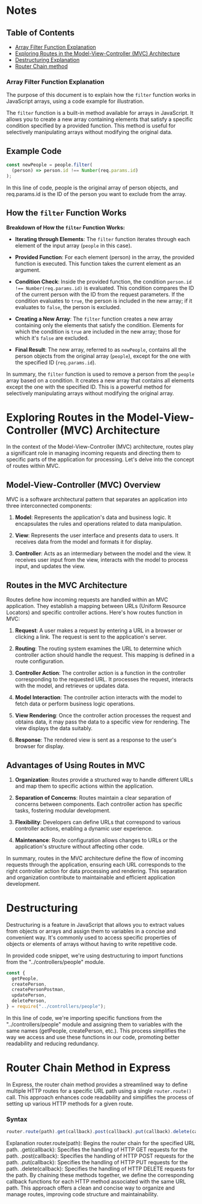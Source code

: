 # Notes

## Table of Contents

- [Array Filter Function Explanation](#array-filter-function-explanation)
- [Exploring Routes in the Model-View-Controller (MVC) Architecture](#exploring-routes-in-the-model-view-controller-mvc-architecture)
- [Destructuring Explanation](#Destructuring)
- [Router Chain method](#RouterChainMethodinExpress)

### Array Filter Function Explanation

The purpose of this document is to explain how the `filter` function works in JavaScript arrays, using a code example for illustration.

The `filter` function is a built-in method available for arrays in JavaScript. It allows you to create a new array containing elements that satisfy a specific condition specified by a provided function. This method is useful for selectively manipulating arrays without modifying the original data.

## Example Code

```javascript
const newPeople = people.filter(
  (person) => person.id !== Number(req.params.id)
);
```

In this line of code, people is the original array of person objects, and req.params.id is the ID of the person you want to exclude from the array.

## How the `filter` Function Works

**Breakdown of How the `filter` Function Works:**

- **Iterating through Elements**: The `filter` function iterates through each element of the input array (`people` in this case).

- **Provided Function**: For each element (person) in the array, the provided function is executed. This function takes the current element as an argument.

- **Condition Check**: Inside the provided function, the condition `person.id !== Number(req.params.id)` is evaluated. This condition compares the ID of the current person with the ID from the request parameters. If the condition evaluates to `true`, the person is included in the new array; if it evaluates to `false`, the person is excluded.

- **Creating a New Array**: The `filter` function creates a new array containing only the elements that satisfy the condition. Elements for which the condition is `true` are included in the new array; those for which it's `false` are excluded.

- **Final Result**: The new array, referred to as `newPeople`, contains all the person objects from the original array (`people`), except for the one with the specified ID (`req.params.id`).

In summary, the `filter` function is used to remove a person from the `people` array based on a condition. It creates a new array that contains all elements except the one with the specified ID. This is a powerful method for selectively manipulating arrays without modifying the original array.

# Exploring Routes in the Model-View-Controller (MVC) Architecture

In the context of the Model-View-Controller (MVC) architecture, routes play a significant role in managing incoming requests and directing them to specific parts of the application for processing. Let's delve into the concept of routes within MVC.

## Model-View-Controller (MVC) Overview

MVC is a software architectural pattern that separates an application into three interconnected components:

1. **Model**: Represents the application's data and business logic. It encapsulates the rules and operations related to data manipulation.

2. **View**: Represents the user interface and presents data to users. It receives data from the model and formats it for display.

3. **Controller**: Acts as an intermediary between the model and the view. It receives user input from the view, interacts with the model to process input, and updates the view.

## Routes in the MVC Architecture

Routes define how incoming requests are handled within an MVC application. They establish a mapping between URLs (Uniform Resource Locators) and specific controller actions. Here's how routes function in MVC:

1. **Request**: A user makes a request by entering a URL in a browser or clicking a link. The request is sent to the application's server.

2. **Routing**: The routing system examines the URL to determine which controller action should handle the request. This mapping is defined in a route configuration.

3. **Controller Action**: The controller action is a function in the controller corresponding to the requested URL. It processes the request, interacts with the model, and retrieves or updates data.

4. **Model Interaction**: The controller action interacts with the model to fetch data or perform business logic operations.

5. **View Rendering**: Once the controller action processes the request and obtains data, it may pass the data to a specific view for rendering. The view displays the data suitably.

6. **Response**: The rendered view is sent as a response to the user's browser for display.

## Advantages of Using Routes in MVC

1. **Organization**: Routes provide a structured way to handle different URLs and map them to specific actions within the application.

2. **Separation of Concerns**: Routes maintain a clear separation of concerns between components. Each controller action has specific tasks, fostering modular development.

3. **Flexibility**: Developers can define URLs that correspond to various controller actions, enabling a dynamic user experience.

4. **Maintenance**: Route configuration allows changes to URLs or the application's structure without affecting other code.

In summary, routes in the MVC architecture define the flow of incoming requests through the application, ensuring each URL corresponds to the right controller action for data processing and rendering. This separation and organization contribute to maintainable and efficient application development.

# Destructuring

Destructuring is a feature in JavaScript that allows you to extract values from objects or arrays and assign them to variables in a concise and convenient way. It's commonly used to access specific properties of objects or elements of arrays without having to write repetitive code.

In provided code snippet, we're using destructuring to import functions from the "../controllers/people" module.

```javascript
const {
  getPeople,
  createPerson,
  createPersonPostman,
  updatePerson,
  deletePerson,
} = require("../controllers/people");
```

In this line of code, we're importing specific functions from the "../controllers/people" module and assigning them to variables with the same names (getPeople, createPerson, etc.). This process simplifies the way we access and use these functions in our code, promoting better readability and reducing redundancy.

# Router Chain Method in Express

In Express, the router chain method provides a streamlined way to define multiple HTTP routes for a specific URL path using a single `router.route()` call. This approach enhances code readability and simplifies the process of setting up various HTTP methods for a given route.

### Syntax

```javascript
router.route(path).get(callback).post(callback).put(callback).delete(callback);
```
Explanation
router.route(path): Begins the router chain for the specified URL path.
.get(callback): Specifies the handling of HTTP GET requests for the path.
.post(callback): Specifies the handling of HTTP POST requests for the path.
.put(callback): Specifies the handling of HTTP PUT requests for the path.
.delete(callback): Specifies the handling of HTTP DELETE requests for the path.
By chaining these methods together, we define the corresponding callback functions for each HTTP method associated with the same URL path. This approach offers a clean and concise way to organize and manage routes, improving code structure and maintainability.

